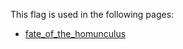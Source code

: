 This flag is used in the following pages:
 - [fate_of_the_homunculus](../events/fate_of_the_homunculus.md)
